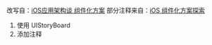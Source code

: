 改写自：[iOS应用架构谈 组件化方案](http://casatwy.com/iOS-Modulization.html)
部分注释来自：[iOS 组件化方案探索](http://blog.cnbang.net/tech/3080/)

1. 使用 UIStoryBoard
2. 添加注释

